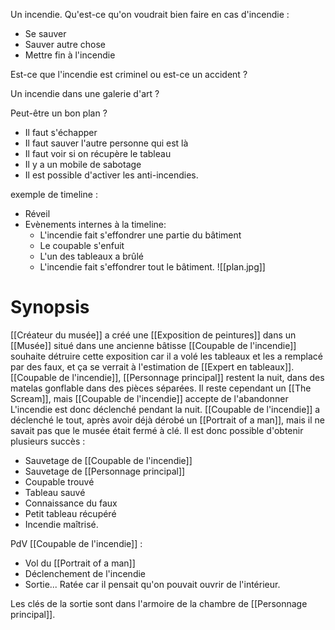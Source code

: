 Un incendie.
Qu'est-ce qu'on voudrait bien faire en cas d'incendie : 
- Se sauver
- Sauver autre chose
- Mettre fin à l'incendie 

Est-ce que l'incendie est criminel ou est-ce un accident ?

Un incendie dans une galerie d'art ? 

Peut-être un bon plan ?

- Il faut s'échapper
- Il faut sauver l'autre personne qui est là
- Il faut voir si on récupère le tableau
- Il y a un mobile de sabotage
- Il est possible d'activer les anti-incendies.

exemple de timeline : 
- Réveil
- Evènements internes à la timeline:
	- L'incendie fait s'effondrer une partie du bâtiment
	- Le coupable s'enfuit
	- L'un des tableaux a brûlé
	- L'incendie fait s'effondrer tout le bâtiment.
![[plan.jpg]]
# Synopsis
[[Créateur du musée]] a créé une [[Exposition de peintures]] dans un [[Musée]] situé dans une ancienne bâtisse [[Coupable de l'incendie]] souhaite détruire cette exposition car il a volé les tableaux et les a remplacé par des faux, et ça se verrait à l'estimation de [[Expert en tableaux]].
[[Coupable de l'incendie]], [[Personnage principal]] restent la nuit, dans des matelas gonflable dans des pièces séparées.
Il reste cependant un [[The Scream]], mais [[Coupable de l'incendie]] accepte de l'abandonner
L'incendie est donc déclenché pendant la nuit. [[Coupable de l'incendie]] a déclenché le tout, après avoir déjà dérobé un [[Portrait of a man]], mais il ne savait pas que le musée était fermé à clé.
Il est donc possible d'obtenir plusieurs succès : 
- Sauvetage de [[Coupable de l'incendie]]
- Sauvetage de [[Personnage principal]]
- Coupable trouvé
- Tableau sauvé
- Connaissance du faux
- Petit tableau récupéré
- Incendie maîtrisé.

PdV [[Coupable de l'incendie]] :
- Vol du [[Portrait of a man]]
- Déclenchement de l'incendie
- Sortie... Ratée car il pensait qu'on pouvait ouvrir de l'intérieur.

Les clés de la sortie sont dans l'armoire de la chambre de [[Personnage principal]].